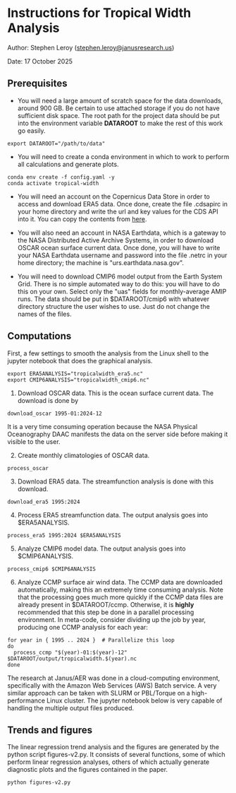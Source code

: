 #  Instructions for Tropical Width Analysis

Author: Stephen Leroy (stephen.leroy@janusresearch.us)

Date: 17 October 2025


## Prerequisites

- You will need a large amount of scratch space for the data downloads, 
  around 900 GB. Be certain to use attached storage if you do not have 
  sufficient disk space. The root path for the project data 
  should be put into the environment variable **DATAROOT** to make the 
  rest of this work go easily.
```
export DATAROOT="/path/to/data"
```
- You will need to create a conda environment in which to work to
  perform all calculations and generate plots.
```
conda env create -f config.yaml -y
conda activate tropical-width
```
- You will need an account on the Copernicus Data Store in order to access 
  and download ERA5 data. Once done, create the file .cdsapirc in your home 
  directory and write the url and key values for the CDS API into it. You 
  can copy the contents from [here](https://cds.climate.copernicus.eu/how-to-api). 

- You will also need an account in NASA Earthdata, which is a gateway to the 
  NASA Distributed Active Archive Systems, in order to download OSCAR ocean 
  surface current data. Once done, you will have to write your NASA Earthdata 
  username and password into the file .netrc in your home directory; the 
  machine is "urs.earthdata.nasa.gov". 

- You will need to download CMIP6 model output from the Earth System Grid. 
  There is no simple automated way to do this: you will have to do this 
  on your own. Select only the "uas" fields for monthly-average AMIP runs. 
  The data should be put in $DATAROOT/cmip6 with whatever directory 
  structure the user wishes to use. Just do not change the names of the 
  files. 

##  Computations 

First, a few settings to smooth the analysis from the Linux shell to the 
jupyter notebook that does the graphical analysis.

```
export ERA5ANALYSIS="tropicalwidth_era5.nc"
export CMIP6ANALYSIS="tropicalwidth_cmip6.nc"
```

1. Download OSCAR data. This is the ocean surface current data. The 
download is done by 
```
download_oscar 1995-01:2024-12
```
It is a very time consuming operation because the NASA Physical Oceanography 
DAAC manifests the data on the server side before making it visible to the 
user.

2. Create monthly climatologies of OSCAR data. 
```
process_oscar
```

3. Download ERA5 data. The streamfunction analysis is done with this 
download. 
```
download_era5 1995:2024
```

4. Process ERA5 streamfunction data. The output analysis goes into 
$ERA5ANALYSIS. 
```
process_era5 1995:2024 $ERA5ANALYSIS
```

5. Analyze CMIP6 model data. The output analysis goes into 
$CMIP6ANALYSIS. 
```
process_cmip6 $CMIP6ANALYSIS
```

6. Analyze CCMP surface air wind data. The CCMP data are downloaded 
automatically, making this an extremely time consuming analysis. Note 
that the processing goes much more quickly if the CCMP data files are 
already present in $DATAROOT/ccmp. Otherwise, it is **highly**
recommended that this step be done in a parallel processing environment.
In meta-code, consider dividing up the job by year, producing one
CCMP analysis for each year: 
```
for year in { 1995 .. 2024 }  # Parallelize this loop
do
  process_ccmp "$(year)-01:$(year)-12" $DATAROOT/output/tropicalwidth.$(year).nc
done
```
The research at Janus/AER was done in a cloud-computing environment, 
specifically with the Amazon Web Services (AWS) Batch service. A very 
similar approach can be taken with SLURM or PBL/Torque on a 
high-performance Linux cluster. The jupyter notebook below is very 
capable of handling the multiple output files produced. 

## Trends and figures

The linear regression trend analysis and the figures are generated 
by the python script figures-v2.py. It consists of several functions, 
some of which perform linear regression analyses, others of which actually 
generate diagnostic plots and the figures contained in the paper. 
```
python figures-v2.py
```




